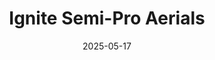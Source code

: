 ---
title: "Ignite Semi-Pro Aerials"
slug: "ignite-semi-pro-aerials"
date: "2025-05-17"
description: "Video Description"
apparatus: "Silk"
tags: ["Ignite", "tag2", "lyra"]
media:
  - type: "youtube"
    videoId: "1BorN9Tn88A"
---